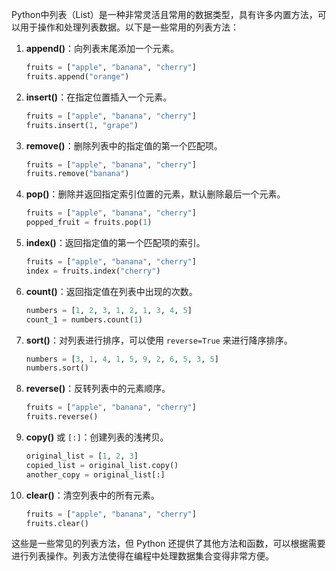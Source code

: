 Python中列表（List）是一种非常灵活且常用的数据类型，具有许多内置方法，可以用于操作和处理列表数据。以下是一些常用的列表方法：

1. **append()**：向列表末尾添加一个元素。

   ```python
   fruits = ["apple", "banana", "cherry"]
   fruits.append("orange")
   ```

2. **insert()**：在指定位置插入一个元素。

   ```python
   fruits = ["apple", "banana", "cherry"]
   fruits.insert(1, "grape")
   ```

3. **remove()**：删除列表中的指定值的第一个匹配项。

   ```python
   fruits = ["apple", "banana", "cherry"]
   fruits.remove("banana")
   ```

4. **pop()**：删除并返回指定索引位置的元素，默认删除最后一个元素。

   ```python
   fruits = ["apple", "banana", "cherry"]
   popped_fruit = fruits.pop(1)
   ```

5. **index()**：返回指定值的第一个匹配项的索引。

   ```python
   fruits = ["apple", "banana", "cherry"]
   index = fruits.index("cherry")
   ```

6. **count()**：返回指定值在列表中出现的次数。

   ```python
   numbers = [1, 2, 3, 1, 2, 1, 3, 4, 5]
   count_1 = numbers.count(1)
   ```

7. **sort()**：对列表进行排序，可以使用 `reverse=True` 来进行降序排序。

   ```python
   numbers = [3, 1, 4, 1, 5, 9, 2, 6, 5, 3, 5]
   numbers.sort()
   ```

8. **reverse()**：反转列表中的元素顺序。

   ```python
   fruits = ["apple", "banana", "cherry"]
   fruits.reverse()
   ```

9. **copy()** 或 `[:]`：创建列表的浅拷贝。

   ```python
   original_list = [1, 2, 3]
   copied_list = original_list.copy()
   another_copy = original_list[:]
   ```

10. **clear()**：清空列表中的所有元素。

    ```python
    fruits = ["apple", "banana", "cherry"]
    fruits.clear()
    ```

这些是一些常见的列表方法，但 Python 还提供了其他方法和函数，可以根据需要进行列表操作。列表方法使得在编程中处理数据集合变得非常方便。